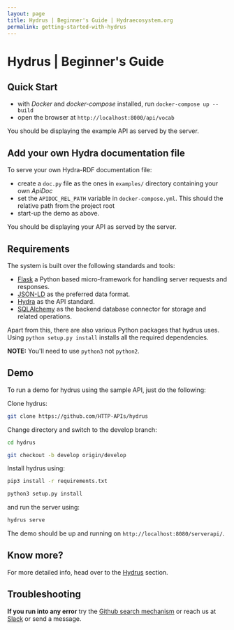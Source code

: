 ```yaml
---
layout: page
title: Hydrus | Beginner's Guide | Hydraecosystem.org
permalink: getting-started-with-hydrus
---
```


# Hydrus | Beginner's Guide

## Quick Start

* with *Docker* and *docker-compose* installed, run `docker-compose up --build`
* open the browser at `http://localhost:8000/api/vocab`

You should be displaying the example API as served by the server.

Add your own Hydra documentation file
-------------------------------------
To serve your own Hydra-RDF documentation file:
* create a `doc.py` file as the ones in `examples/` directory containing your own *ApiDoc*
* set the `APIDOC_REL_PATH` variable in `docker-compose.yml`. This should the relative path from the project root
* start-up the demo as above.

You should be displaying your API as served by the server.

## Requirements

The system is built over the following standards and tools:
- [Flask](http://flask.pocoo.org/) a Python based micro-framework for handling server requests and responses.
- [JSON-LD](http://json-ld.org/spec/latest/json-ld/) as the preferred data format.
- [Hydra](http://www.hydra-cg.com/) as the API standard.
- [SQLAlchemy](http://www.sqlalchemy.org/) as the backend database connector for storage and related operations.

Apart from this, there are also various Python packages that hydrus uses. Using `python setup.py install` installs all the required dependencies.

**NOTE:** You'll need to use `python3` not `python2`.

<a name="demo"></a>

## Demo

To run a demo for hydrus using the sample API, just do the following:

Clone hydrus:
```bash
git clone https://github.com/HTTP-APIs/hydrus
```
Change directory and switch to the develop branch:
```bash
cd hydrus

git checkout -b develop origin/develop
```

Install hydrus using:
```bash
pip3 install -r requirements.txt

python3 setup.py install
```
 
and run the server using:

```bash
hydrus serve
```

The demo should be up and running on `http://localhost:8080/serverapi/`.

## Know more?

For more detailed info, head over to the [Hydrus](/hydrus) section.

<a name="troubleshooting"></a>

## Troubleshooting

**If you run into any error** try the [Github search mechanism](https://github.com/HTTP-APIs/hydrus/issues?utf8=%E2%9C%93&q=) or reach us at [Slack](https://app.slack.com/client/TMGNKBP5X/CMR9RFB0E) or send a message.